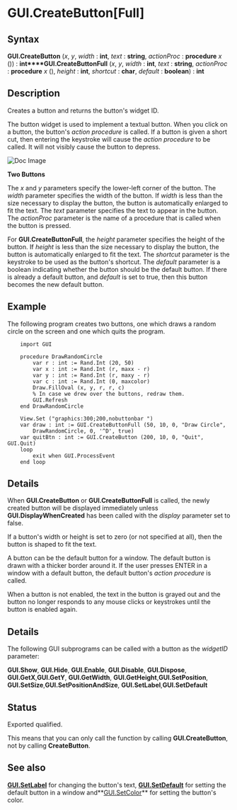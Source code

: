 
# GUI.CreateButton[Full]

## Syntax
**GUI.CreateButton** (_x_, _y_, _width_ : **int**, _text_ : **string**,    _actionProc_ : **procedure** _x_ ()) : **int****GUI.CreateButtonFull** (_x_, _y_, _width_ : **int**, _text_ : **string**,    _actionProc_ : **procedure** _x_ (), _height_ : **int**, _shortcut_ : **char**, _default_ : **boolean**) : **int**

## Description
Creates a button and returns the button's widget ID.

The button widget is used to implement a textual button. When you click on a button, the button's _action procedure_ is called. If a button is given a short cut, then entering the keystroke will cause the _action procedure_ to be called. It will not visibly cause the button to depress.



![Doc Image](gui_createbutton_full01.gif)

**Two Buttons**

The _x_ and _y_ parameters specify the lower-left corner of the button. The _width_ parameter specifies the width of the button. If _width_ is less than the size necessary to display the button, the button is automatically enlarged to fit the text. The _text_ parameter specifies the text to appear in the button. The _actionProc_ parameter is the name of a procedure that is called when the button is pressed.

For **GUI.CreateButtonFull**, the _height_ parameter specifies the height of the button. If _height_ is less than the size necessary to display the button, the button is automatically enlarged to fit the text. The _shortcut_ parameter is the keystroke to be used as the button's shortcut. The _default_ parameter is a boolean indicating whether the button should be the default button. If there is already a default button, and _default_ is set to true, then this button becomes the new default button.


## Example
The following program creates two buttons, one which draws a random circle on the screen and one which quits the program.



        import GUI
        
        procedure DrawRandomCircle
            var r : int := Rand.Int (20, 50)
            var x : int := Rand.Int (r, maxx - r)
            var y : int := Rand.Int (r, maxy - r)
            var c : int := Rand.Int (0, maxcolor)
            Draw.FillOval (x, y, r, r, c)
            % In case we drew over the buttons, redraw them.
            GUI.Refresh
        end DrawRandomCircle
        
        View.Set ("graphics:300;200,nobuttonbar ")
        var draw : int := GUI.CreateButtonFull (50, 10, 0, "Draw Circle",
            DrawRandomCircle, 0, '^D', true)
        var quitBtn : int := GUI.CreateButton (200, 10, 0, "Quit", GUI.Quit)
        loop
            exit when GUI.ProcessEvent
        end loop
## Details
When **GUI.CreateButton** or **GUI.CreateButtonFull** is called, the newly created button will be displayed immediately unless **GUI.DisplayWhenCreated** has been called with the _display_ parameter set to false. 

If a button's width or height is set to zero (or not specified at all), then the button is shaped to fit the text.

A button can be the default button for a window. The default button is drawn with a thicker border around it. If the user presses ENTER in a window with a default button, the default button's _action procedure_ is called.

When a button is not enabled, the text in the button is grayed out and the button no longer responds to any mouse clicks or keystrokes until the button is enabled again.


## Details
The following GUI subprograms can be called with a button as the _widgetID_ parameter:


**GUI.Show**, **GUI.Hide**, **GUI.Enable**, **GUI.Disable**, **GUI.Dispose**, **GUI.GetX**,**GUI.GetY**, **GUI.GetWidth**, **GUI.GetHeight**,**GUI.SetPosition**, **GUI.SetSize**,**GUI.SetPositionAndSize**, **GUI.SetLabel**,**GUI.SetDefault**



## Status
Exported qualified.

This means that you can only call the function by calling **GUI.CreateButton**, not by calling **CreateButton**.


## See also
**[GUI.SetLabel](gui_setlabel.html)** for changing the button's text, **[GUI.SetDefault](gui_setdefault.html)** for setting the default button in a window and**[GUI.SetColor](gui_setcolor.html)** for setting the button's color.

